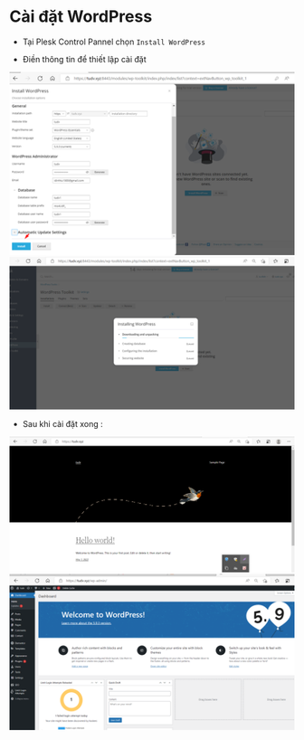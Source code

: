 # Cài đặt WordPress
- Tại Plesk Control Pannel chọn `Install WordPress` 

- Điền thông tin để thiết lập cài đặt


<img src="imgservices/457.png">


<img src="imgservices/458.png">

- Sau khi cài đặt xong :

<img src="imgservices/459.png">


<img src="imgservices/461.png">